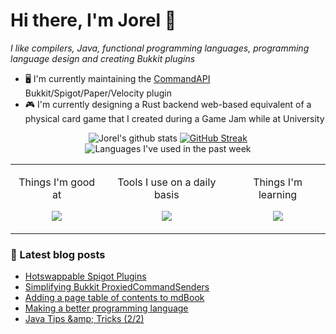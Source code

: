 # Hi there, I'm Jorel 👋

_I like compilers, Java, functional programming languages, programming language design and creating Bukkit plugins_

- 🖥️ I'm currently maintaining the [CommandAPI](https://github.com/JorelAli/CommandAPI) Bukkit/Spigot/Paper/Velocity plugin
- 🎮 I'm currently designing a Rust backend web-based equivalent of a physical card game that I created during a Game Jam while at University

<div align="center">
  
![Jorel's github stats](https://github-readme-stats-k146-jorelali.vercel.app/api?username=JorelAli&show_icons=true&hide_border=true&count_private=true&include_all_commits=true&theme=tokyonight&card_width=400&rank_icon=percentile&custom_title=Jorel%27s%20GitHub%20Stats) [![GitHub Streak](https://streak-stats.demolab.com?user=JorelAli&theme=tokyonight&hide_border=true&border_radius=5.1&date_format=j%20M%5B%20Y%5D&card_width=350&background=1A1B27&currStreakNum=38BDAE&hide_total_contributions=true)](https://git.io/streak-stats)
<br>
![Languages I've used in the past week](https://github-readme-stats-k146.vercel.app/api/wakatime?username=JorelAli&langs_count=10&theme=monokai&bg_color=1a1b27&text_color=38bdae&title_color=6a9bed&custom_title=Languages%20I%27ve%20used%20in%20the%20past%20week&layout=compact&hide_border=true)

<table>
  <tr>
    <td>
      <p align="center">Things I'm good at</p>
        <p align="center"><img src="https://skillicons.dev/icons?i=java,js,cpp,nodejs,regex,latex,css,html,bootstrap,md&perline=5" /></p>
    </td>
    <td>
      <p align="center">Tools I use on a daily basis</p>
      <p align="center"><img src="https://skillicons.dev/icons?i=eclipse,git,github,maven,neovim,vscode&perline=3" /></p>
    </td>
    <td>
      <p align="center">Things I'm learning</p>
      <p align="center"><img src="https://skillicons.dev/icons?i=rust,ts&perline=1" /></p>
    </td>
  </tr>
</table>

</div>


### 📘 Latest blog posts
<!-- BLOG-POST-LIST:START -->
- [Hotswappable Spigot Plugins](https://blog.jorel.dev/Hotswappable-Spigot-Plugins/)
- [Simplifying Bukkit ProxiedCommandSenders](https://blog.jorel.dev/Simplifying-Bukkit-CommandSenders/)
- [Adding a page table of contents to mdBook](https://blog.jorel.dev/mdbook-pagetoc/)
- [Making a better programming language](https://blog.jorel.dev/Making-A-Better-Programming-Language/)
- [Java Tips &amp;amp; Tricks &lpar;2/2&rpar;](https://blog.jorel.dev/Java-Tips-And-Tricks-2/)
<!-- BLOG-POST-LIST:END -->
